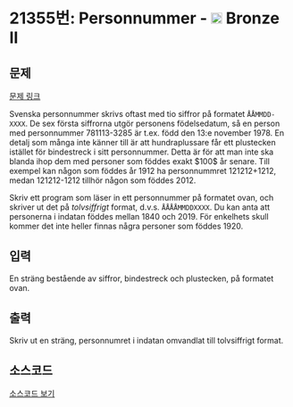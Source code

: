 # 21355번: Personnummer - <img src="https://static.solved.ac/tier_small/4.svg" style="height:20px" /> Bronze II

<!-- performance -->

<!-- 문제 제출 후 깃허브에 푸시를 했을 때 제출한 코드의 성능이 입력될 공간입니다.-->

<!-- end -->

## 문제

[문제 링크](https://boj.kr/21355)


<p>Svenska personnummer skrivs oftast med tio siffror på formatet <code>ÅÅMMDD-XXXX</code>. De sex första siffrorna utgör personens födelsedatum, så en person med personnummer 781113-3285 är t.ex.&nbsp;född den 13:e november 1978. En detalj som många inte känner till är att hundraplussare får ett plustecken istället för bindestreck i sitt personnummer. Detta är för att man inte ska blanda ihop dem med personer som föddes exakt $100$ år senare. Till exempel kan någon som föddes år 1912 ha personnummret 121212+1212, medan 121212-1212 tillhör någon som föddes 2012.&nbsp;</p>

<p>Skriv ett program som läser in ett personnummer på formatet ovan, och skriver ut det på <em>tolvsiffrigt</em> format, d.v.s.&nbsp;<code>ÅÅÅÅMMDDXXXX</code>. Du kan anta att personerna i indatan föddes mellan 1840 och 2019. För enkelhets skull kommer det inte heller finnas några personer som föddes 1920.&nbsp;</p>



## 입력


<p>En sträng bestående av siffror, bindestreck och plustecken, på formatet ovan.</p>



## 출력


<p>Skriv ut en sträng, personnumret i indatan omvandlat till tolvsiffrigt format.</p>



## 소스코드

[소스코드 보기](Personnummer.py)
